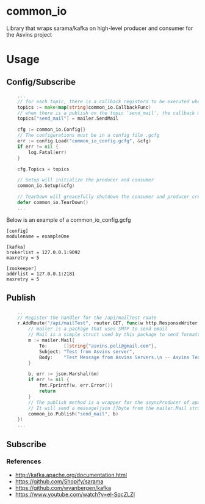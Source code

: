 # common_io

Library that wraps sarama/kafka on high-level producer and consumer for the Asvins project

# Usage
## Config/Subscribe
```go
	...
	// for each topic, there is a callback registerd to be executed when a message arrives.
	topics := make(map[string]common_io.CallbackFunc)
	// when there is a publish on the topic 'send_mail', the callback mailer.SendMail will be called
	topics["send_mail"] = mailer.SendMail

	cfg := common_io.Config{}
	// The configurations must be in a config file .gcfg
	err := config.Load("common_io_config.gcfg", &cfg)
	if err != nil {
		log.Fatal(err)
	}

	cfg.Topics = topics

	// Setup will initialize the producer and consumer
	common_io.Setup(&cfg)

	// TearDown will greacefully shutdown the consumer and producer created
	defer common_io.TearDown()
	...
```
Below is an example of a common_io_config.gcfg

	[config]
	modulename = exampleOne

	[kafka]
	brokerlist = 127.0.0.1:9092
	maxretry = 5

	[zookeeper]
	addrlist = 127.0.0.1:2181
	maxretry = 5


## Publish
```go
	...
	// Register the handler for the /api/mailTest route
	r.AddRoute("/api/mailTest", router.GET, func(w http.ResponseWriter, r *http.Request) {
		// mailer is a package that uses SMTP to send email
		// Mail is a simple struct used by this package to send formatted emails
		m := mailer.Mail{
			To:      []string{"asvins.poli@gmail.com"},
			Subject: "Test from Asvins server",
			Body:    "Test Message from Asvins Servers.\n -- Asvins Team",
		}

		b, err := json.Marshal(&m)
		if err != nil {
			fmt.Fprintf(w, err.Error())
			return
		}
		// The publish method is a wrapper for the asyncProducer of apache-kafka.
		// It will send a message(json []byte from the mailer.Mail struct) to the topic send_mail. 
		common_io.Publish("send_mail", b)
	})
	...
```
## Subscribe

### References
- http://kafka.apache.org/documentation.html
- https://github.com/Shopify/sarama
- https://github.com/wvanbergen/kafka
- https://www.youtube.com/watch?v=el-SqcZLZl
